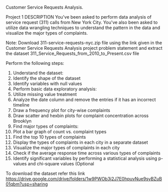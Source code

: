 Customer Service Requests Analysis.

Project 1
DESCRIPTION
You've been asked to perform data analysis of service request (311) calls from New York City. 
You've also been asked to utilize data wrangling techniques to understand the pattern in the data 
and visualize the major types of complaints.

Note: Download 311-service-requests-nyc.zip file using the link given in the Customer Service 
Requests Analysis project problem statement and extract the dataset 311_Service_Requests_from_2010_to_Present.csv file

Perform the following steps:
1. Understand the dataset:
1. Identify the shape of the dataset
2. Identify variables with null values
2. Perform basic data exploratory analysis:
1. Utilize missing value treatment
2. Analyze the date column and remove the entries if it has an incorrect timeline
3. Draw a frequency plot for city-wise complaints
4. Draw scatter and hexbin plots for complaint concentration across Brooklyn
3. Find major types of complaints:
1. Plot a bar graph of count vs. complaint types
2. Find the top 10 types of complaints
3. Display the types of complaints in each city in a separate dataset
4. Visualize the major types of complaints in each city
5. Check if the average response time across various types of complaints
6. Identify significant variables by performing a statistical analysis using p-values and chi-square 
values (Optional

To download the dataset refer this link https://drive.google.com/drive/folders/1w9PWOb3j2J7E0hpuvNue9syBZuB01qbm?usp=sharing